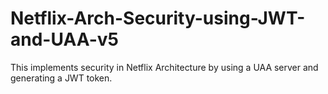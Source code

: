 # Netflix-Arch-Security-using-JWT-and-UAA-v5
This implements security in Netflix Architecture by using a UAA server and generating a JWT token.
